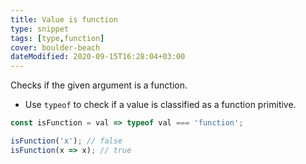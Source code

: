 ```yaml
---
title: Value is function
type: snippet
tags: [type,function]
cover: boulder-beach
dateModified: 2020-09-15T16:28:04+03:00
---
```


Checks if the given argument is a function.

- Use `typeof` to check if a value is classified as a function primitive.

```js
const isFunction = val => typeof val === 'function';
```

```js
isFunction('x'); // false
isFunction(x => x); // true
```
